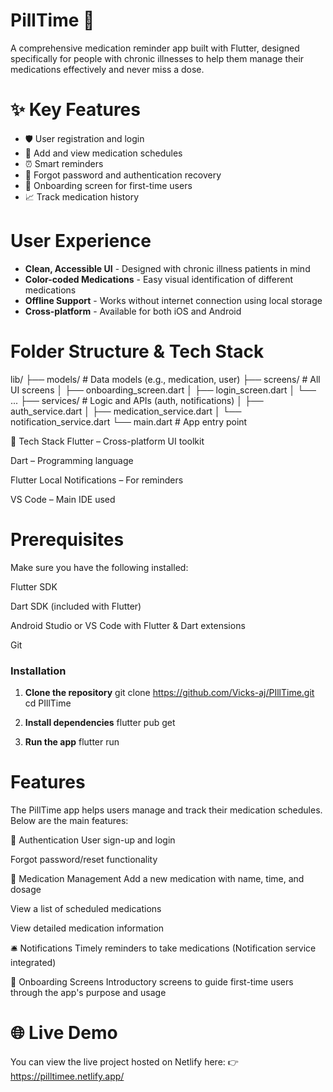 # PillTime 💊

A comprehensive medication reminder app built with Flutter, designed specifically for people with chronic illnesses to help them manage their medications effectively and never miss a dose.


# ✨ Key Features

- 🛡️ User registration and login
- 📅 Add and view medication schedules
- ⏰ Smart reminders
- 🔐 Forgot password and authentication recovery
- 🎉 Onboarding screen for first-time users
- 📈 Track medication history

# User Experience
- **Clean, Accessible UI** - Designed with chronic illness patients in mind
- **Color-coded Medications** - Easy visual identification of different medications
- **Offline Support** - Works without internet connection using local storage
- **Cross-platform** - Available for both iOS and Android

# Folder Structure & Tech Stack

lib/
├── models/                 # Data models (e.g., medication, user)
├── screens/                # All UI screens
│   ├── onboarding_screen.dart
│   ├── login_screen.dart
│   └── ...
├── services/              # Logic and APIs (auth, notifications)
│   ├── auth_service.dart
│   ├── medication_service.dart
│   └── notification_service.dart
└── main.dart              # App entry point

🧰 Tech Stack
Flutter – Cross-platform UI toolkit

Dart – Programming language

Flutter Local Notifications – For reminders

VS Code – Main IDE used


# Prerequisites
Make sure you have the following installed:

Flutter SDK

Dart SDK (included with Flutter)

Android Studio or VS Code with Flutter & Dart extensions

Git

### Installation

1. **Clone the repository**
   git clone https://github.com/Vicks-aj/PIllTime.git
cd PIllTime


2. **Install dependencies**
   flutter pub get


3. **Run the app**
  flutter run

# Features
The PillTime app helps users manage and track their medication schedules. Below are the main features:

👤 Authentication
User sign-up and login

Forgot password/reset functionality

💊 Medication Management
Add a new medication with name, time, and dosage

View a list of scheduled medications

View detailed medication information

🛎️ Notifications
Timely reminders to take medications (Notification service integrated)

📱 Onboarding Screens
Introductory screens to guide first-time users through the app's purpose and usage

# 🌐 Live Demo
You can view the live project hosted on Netlify here:
👉 https://pilltimee.netlify.app/


